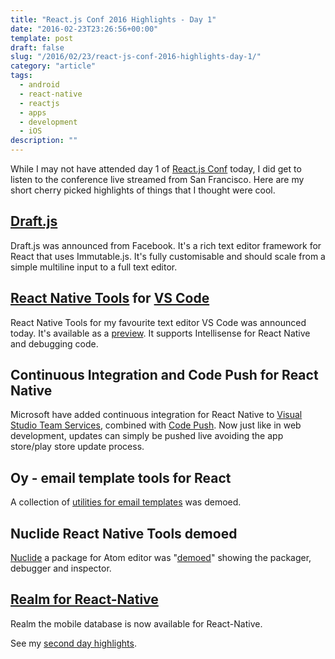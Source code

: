 ```yaml
---
title: "React.js Conf 2016 Highlights - Day 1"
date: "2016-02-23T23:26:56+00:00"
template: post
draft: false
slug: "/2016/02/23/react-js-conf-2016-highlights-day-1/"
category: "article"
tags:
  - android
  - react-native
  - reactjs
  - apps
  - development
  - iOS
description: ""
---
```


While I may not have attended day 1 of <a href="http://conf.reactjs.com">React.js Conf</a> today, I did get to listen to the conference live streamed from San Francisco. Here are my short cherry picked highlights of things that I thought were cool.

<h2><a href="https://facebook.github.io/draft-js/">Draft.js</a></h2>

Draft.js was announced from Facebook. It's a rich text editor framework for React that uses Immutable.js. It's fully customisable and should scale from a simple multiline input to a full text editor.

<h2><a href="https://marketplace.visualstudio.com/items?itemName=vsmobile.vscode-react-native">React Native Tools</a> for <a href="https://code.visualstudio.com">VS Code</a></h2>

React Native Tools for my favourite text editor VS Code was announced today. It's available as a <a href="https://marketplace.visualstudio.com/items?itemName=vsmobile.vscode-react-native">preview</a>. It supports Intellisense for React Native and debugging code.

<h2>Continuous Integration and Code Push for React Native</h2>

Microsoft have added continuous integration for React Native to <a href="https://www.visualstudio.com/en-us/products/visual-studio-team-services-vs.aspx">Visual Studio Team Services</a>, combined with <a href="https://microsoft.github.io/code-push/">Code Push</a>. Now just like in web development, updates can simply be pushed live avoiding the app store/play store update process.

<h2>Oy - email template tools for React</h2>

A collection of <a href="https://github.com/revivek/oy">utilities for email templates</a> was demoed.

<h2>Nuclide React Native Tools demoed</h2>

<a href="http://nuclide.io">Nuclide</a> a package for Atom editor was "<a href="https://github.com/zertosh/NuclideReactNativeSampleApp">demoed</a>" showing the packager, debugger and inspector.

<h2><a href="https://realm.io/news/introducing-realm-react-native/">Realm for React-Native</a></h2>

Realm the mobile database is now available for React-Native.

See my <a href="http://www.andrewford.co.nz/react-js-conf-2016-highlights-day-2/">second day highlights</a>.
